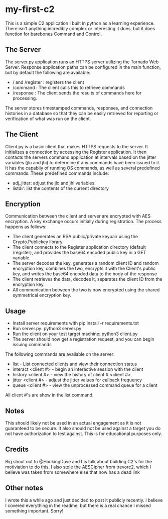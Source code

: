 # my-first-c2
This is a simple C2 application I built in python as a learning experience. There isn't anything incredibly complex or interesting it does, but it does function for barebones Command and Control.

## The Server
The server.py application runs an HTTPS server utilizing the Tornado Web Server. Response application paths can be configured in the main function, but by default the following are available:

* / and /register : registers the client
* /command : The client calls this to retrieve commands
* /response : The client sends the results of commands here for processing.

The server stores timestamped commands, responses, and connection histories in a database so that they can be easily retrieved for reporting or verification of what was run on the client.

## The Client
Client.py is a basic client that makes HTTPS requests to the server. It initializes a connection by accessing the Register application. It then contacts the servers command application at intervals based on the jitter variables (jlo and jhi) to determine if any commands have been issued to it. It has the capabily of running OS commands, as well as several predefined commands. These predefined commands include:

* adj_jitter: adjust the jlo and jhi variables.
* listdir: list the contents of the current directory

## Encryption
Communication between the client and server are encrypted with AES encryption. A key exchange occurs initially during registration. The process happens as follows:

* The client generates an RSA public/private keypair using the Crypto.Publickey library
* The client connects to the Register application directory (default /register), and provides the base64 encoded public key in a GET variable.
* The server decodes the key, generates a random client ID and random encryption key, combines the two, encrypts it with the Client's public key, and writes the base64 encoded data to the body of the response
* The client retrieves the data, decodes it, separates the client ID from the encryption key.
* All communication between the two is now encrypted using the shared symmetrical encryption key.

## Usage
* Install server requirements with pip install -r requirements.txt
* Run server.py: python3 server.py
* Run the client on your test target machine: python3 client.py
* The server should now get a registration request, and you can begin issuing commands

The following commands are available on the server:
* list - List connected clients and view their connection status
* interact <client #> - begin an interactive session with the client
* history <client #> - view the history of client # <client #>
* jitter <client #> <jlo> <jhi> - adjust the jitter values for callback frequency
* queue <client #> - view the unprocessed command queue for a client

All client #'s are show in the list command.

## Notes
This should likely not be used in an actual engagement as it is not guaranteed to be secure. It also should not be used against a target you do not have authorization to test against. This is for educational purposes only.

## Credits
Big shout out to @HackingDave and his talk about building C2's for the motiviation to do this. I also stole the AESCipher from trevorc2, which I believe was taken from somewhere else that now has a dead link

## Other notes
I wrote this a while ago and just decided to post it publicly recently. I believe I covered everything in the readme, but there is a real chance I missed something important. Sorry!



